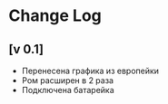# Change Log

## [v 0.1]

- Перенесена графика из европейки
- Ром расширен в 2 раза
- Подключена батарейка